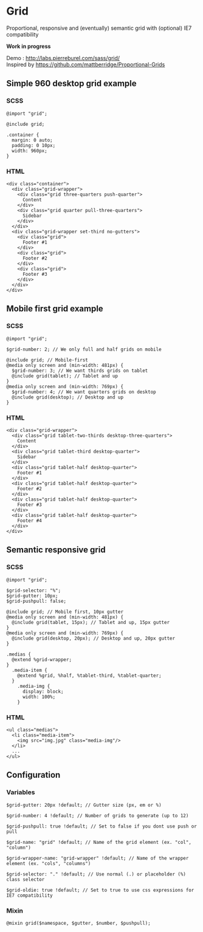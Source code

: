 # Grid

Proportional, responsive and (eventually) semantic grid with (optional) IE7 compatibility  

**Work in progress**  

Demo : http://labs.pierreburel.com/sass/grid/  
Inspired by https://github.com/mattberridge/Proportional-Grids  

## Simple 960 desktop grid example
### SCSS
    @import "grid";
    
    @include grid;
    
    .container {
      margin: 0 auto;
      padding: 0 10px;
      width: 960px;
    }

### HTML
    <div class="container">
      <div class="grid-wrapper">
        <div class="grid three-quarters push-quarter">
          Content
        </div>
        <div class="grid quarter pull-three-quarters">
          Sidebar
        </div>
      </div>
      <div class="grid-wrapper set-third no-gutters">
        <div class="grid">
          Footer #1
        </div>
        <div class="grid">
          Footer #2
        </div>
        <div class="grid">
          Footer #3
        </div>
      </div>
    </div>
    
## Mobile first grid example
### SCSS
    @import "grid";
    
    $grid-number: 2; // We only full and half grids on mobile
    
    @include grid; // Mobile-first
    @media only screen and (min-width: 481px) {
      $grid-number: 3; // We want thirds grids on tablet
      @include grid(tablet); // Tablet and up
    }
    @media only screen and (min-width: 769px) {
      $grid-number: 4; // We want quarters grids on desktop
      @include grid(desktop); // Desktop and up
    }

### HTML
    <div class="grid-wrapper">
      <div class="grid tablet-two-thirds desktop-three-quarters">
        Content
      </div>
      <div class="grid tablet-third desktop-quarter">
        Sidebar
      </div>
      <div class="grid tablet-half desktop-quarter">
        Footer #1
      </div>
      <div class="grid tablet-half desktop-quarter">
        Footer #2
      </div>
      <div class="grid tablet-half desktop-quarter">
        Footer #3
      </div>
      <div class="grid tablet-half desktop-quarter">
        Footer #4
      </div>
    </div>
    
## Semantic responsive grid
### SCSS
    @import "grid";
    
    $grid-selector: "%";
    $grid-gutter: 10px;
    $grid-pushpull: false;
    
    @include grid; // Mobile first, 10px gutter
    @media only screen and (min-width: 481px) {
      @include grid(tablet, 15px); // Tablet and up, 15px gutter
    }
    @media only screen and (min-width: 769px) {
      @include grid(desktop, 20px); // Desktop and up, 20px gutter
    }
    
    .medias {
      @extend %grid-wrapper;
    }
      .media-item {
        @extend %grid, %half, %tablet-third, %tablet-quarter;
      }
        .media-img {
          display: block;
          width: 100%;
        }

### HTML  
    <ul class="medias">
      <li class="media-item">
        <img src="img.jpg" class="media-img"/>
      </li>
      ...
    </ul>

## Configuration

### Variables

    $grid-gutter: 20px !default; // Gutter size (px, em or %)

    $grid-number: 4 !default; // Number of grids to generate (up to 12)

    $grid-pushpull: true !default; // Set to false if you dont use push or pull

    $grid-name: "grid" !default; // Name of the grid element (ex. "col", "column")

    $grid-wrapper-name: "grid-wrapper" !default; // Name of the wrapper element (ex. "cols", "columns")

    $grid-selector: "." !default; // Use normal (.) or placeholder (%) class selector
    
    $grid-oldie: true !default; // Set to true to use css expressions for IE7 compatibility  

### Mixin
    
    @mixin grid($namespace, $gutter, $number, $pushpull);
